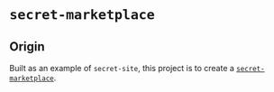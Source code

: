 # `secret-marketplace`
## Origin
Built as an example of `secret-site`, this project is to create a [`secret-marketplace`](https://github.com/secretnamebasis/secret-site/tree/examples/marketplace/examples/marketplace).

